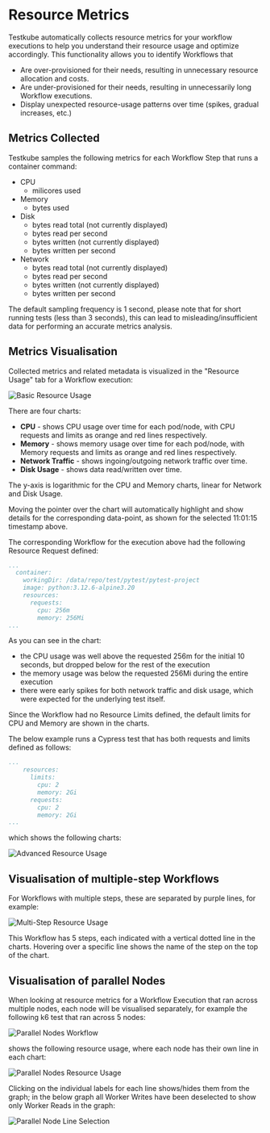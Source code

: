 # Resource Metrics

Testkube automatically collects resource metrics for your workflow executions to help you understand their
resource usage and optimize accordingly. This functionality allows you to identify Workflows that

- Are over-provisioned for their needs, resulting in unnecessary resource allocation and costs.
- Are under-provisioned for their needs, resulting in unnecessarily long Workflow executions.
- Display unexpected resource-usage patterns over time (spikes, gradual increases, etc.)

## Metrics Collected

Testkube samples the following metrics for each Workflow Step that runs a container command:

- CPU
  - milicores used
- Memory
  - bytes used 
- Disk
  - bytes read total (not currently displayed)
  - bytes read per second
  - bytes written (not currently displayed)
  - bytes written per second
- Network
  - bytes read total (not currently displayed)
  - bytes read per second
  - bytes written (not currently displayed)
  - bytes written per second

The default sampling frequency is 1 second, please note that for short running tests (less than 3 seconds), this
can lead to misleading/insufficient data for performing an accurate metrics analysis.

## Metrics Visualisation

Collected metrics and related metadata is visualized in the "Resource Usage" tab for a Workflow execution:

![Basic Resource Usage](images/basic-resource-usage.png)

There are four charts:
- **CPU** - shows CPU usage over time for each pod/node, with CPU requests and limits as orange and red lines respectively.
- **Memory** - shows memory usage over time for each pod/node, with Memory requests and limits as orange and red lines respectively.
- **Network Traffic** - shows ingoing/outgoing network traffic over time.
- **Disk Usage** - shows data read/written over time.

The y-axis is logarithmic for the CPU and Memory charts, linear for Network and Disk Usage.

Moving the pointer over the chart will automatically highlight and show details for the corresponding data-point, as shown 
for the selected 11:01:15 timestamp above. 

The corresponding Workflow for the execution above had the following Resource Request defined:

```yaml
...
  container:
    workingDir: /data/repo/test/pytest/pytest-project
    image: python:3.12.6-alpine3.20
    resources:
      requests:
        cpu: 256m
        memory: 256Mi
...
```

As you can see in the chart:
- the CPU usage was well above the requested 256m for the initial 10 seconds, but dropped below for the rest of the execution
- the memory usage was below the requested 256Mi during the entire execution
- there were early spikes for both network traffic and disk usage, which were expected for the underlying test itself.

Since the Workflow had no Resource Limits defined, the default limits for CPU and Memory are shown in the charts.

The below example runs a Cypress test that has both requests and limits defined as follows:

```yaml
...
    resources:
      limits:
        cpu: 2
        memory: 2Gi
      requests:
        cpu: 2
        memory: 2Gi
...
```

which shows the following charts:

![Advanced Resource Usage](images/advanced-resource-usage.png)

## Visualisation of multiple-step Workflows

For Workflows with multiple steps, these are separated by purple lines, for example:

![Multi-Step Resource Usage](images/multi-step-resource-usage.png)

This Workflow has 5 steps, each indicated with a vertical dotted line in the charts. Hovering over a specific line 
shows the name of the step on the top of the chart.

## Visualisation of parallel Nodes

When looking at resource metrics for a Workflow Execution that ran across multiple nodes, each node will be visualised
separately, for example the following k6 test that ran across 5 nodes:

![Parallel Nodes Workflow](images/parallel-nodes-workflow.png)

shows the following resource usage, where each node has their own line in each chart:

![Parallel Nodes Resource Usage](images/parallel-nodes-resource-usage.png)

Clicking on the individual labels for each line shows/hides them from the graph; in the below graph all Worker Writes have
been deselected to show only Worker Reads in the graph:

![Parallel Node Line Selection](images/parallel-nodes-line-selection.png)
